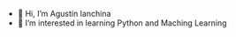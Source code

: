 - 👋 Hi, I’m Agustín Ianchina
- 👀 I’m interested in learning Python and Maching Learning

<!---
4094238/4094238 is a ✨ special ✨ repository because its `README.md` (this file) appears on your GitHub profile.
You can click the Preview link to take a look at your changes.
--->
